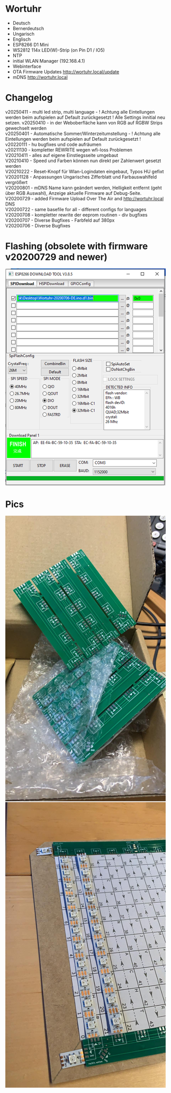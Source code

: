 # Wortuhr

* Deutsch
* Bernerdeutsch
* Ungarisch
* Englisch
* ESP8266 D1 Mini
* WS2812 114x LED(W)-Strip (on Pin D1 / IO5)
* NTP
* initial WLAN Manager (192.168.4.1)
* Webinterface
* OTA Firmware Updates http://wortuhr.local/update
* mDNS http://wortuhr.local

# Changelog
v20250411 - multi led strip, multi language - ! Achtung alle Eintellungen werden beim aufspielen auf Default zurückgesetzt ! Alle Settings innitial neu setzen. 
v20250410 - in der Weboberfläche kann von RGB auf RGBW Strips gewechselt werden  
v20250401 - Automatische Sommer/Winterzeitumstellung - ! Achtung alle Eintellungen werden beim aufspielen auf Default zurückgesetzt !  
v20220111 - hu bugfixes und code aufräumen  
v20211130 - kompletter REWRITE wegen wfi-loss Problemen  
V20210411 - alles auf eigene Einstiegsseite umgebaut    
V20210410 - Speed und Farben können nun direkt per Zahlenwert gesetzt werden  
V20210222 - Reset-Knopf für Wlan-Logindaten eingebaut, Typos HU gefixt  
V20201128 - Anpassungen Ungarisches Zifferblatt und Farbauswahlfeld vergrößert  
V20200801 - mDNS Name kann geändert werden, Helligkeit entfernt (geht über RGB Auswahl), Anzeige aktuelle Firmware auf Debug-Seite.   
V20200729 - added Firmware Upload Over The Air and http://wortuhr.local DNS   
V20200722 - same basefile for all - different configs for languages  
V20200708 - kompletter rewrite der eeprom routinen - div bugfixes  
V20200707 - Diverse Bugfixes - Farbfeld auf 380px  
V20200706 - Diverse Bugfixes  

# Flashing (obsolete with firmware v20200729 and newer)
<img src=https://github.com/eokgnah/Wortuhr/blob/master/bilder/Flash.png>

# Pics
<img width=640 src=https://github.com/eokgnah/Wortuhr/blob/master/bilder/Wortuhr-Platine.jpeg>  

<img width=640 src=https://github.com/eokgnah/Wortuhr/blob/master/bilder/Wortuhr-Bau.jpeg>  


